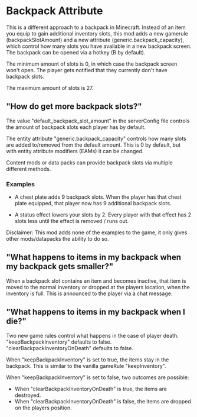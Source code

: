 # Backpack Attribute

This is a different approach to a backpack in Minecraft. Instead of an item you equip to gain additional inventory slots, this mod adds a new gamerule (backpackSlotAmount) and a new attribute (generic.backpack_capacity), which control how many slots you have available in a new backpack screen.\
The backpack can be opened via a hotkey (B by default).

The minimum amount of slots is 0, in which case the backpack screen won't open. The player gets notified that they currently don't have backpack slots.

The maximum amount of slots is 27.

## "How do get more backpack slots?"

The value "default_backpack_slot_amount" in the serverConfig file controls the amount of backpack slots each player has by default.

The entity attribute "generic.backpack_capacity" controls how many slots are added to/removed from the default amount. 
This is 0 by default, but with entity attribute modifiers (EAMs) it can be changed.

Content mods or data packs can provide backpack slots via multiple different methods.

### Examples
- A chest plate adds 9 backpack slots. When the player has that chest plate equipped, that player now has 9 additional backpack slots.

- A status effect lowers your slots by 2. Every player with that effect has 2 slots less until the effect is removed / runs out.

Disclaimer: This mod adds none of the examples to the game, it only gives other mods/datapacks the ability to do so.

## "What happens to items in my backpack when my backpack gets smaller?"

When a backpack slot contains an item and becomes inactive, that item is moved to the normal inventory or dropped at the players location, when the inventory is full. This is announced to the player via a chat message.

## "What happens to items in my backpack when I die?"

Two new game rules control what happens in the case of player death.\
"keepBackpackInventory" defaults to false.\
"clearBackpackInventoryOnDeath" defaults to false.

When "keepBackpackInventory" is set to true, the items stay in the backpack. This is similar to the vanilla gameRule "keepInventory".

When "keepBackpackInventory" is set to false, two outcomes are possible:
- When "clearBackpackInventoryOnDeath" is true, the items are destroyed.
- When "clearBackpackInventoryOnDeath" is false, the items are dropped on the players position.
